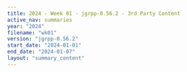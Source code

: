 ```yaml
---
title: 2024 - Week 01 - jgrpp-0.56.2 - 3rd Party Content
active_nav: summaries
year: "2024"
filename: "wk01"
version: "jgrpp-0.56.2"
start_date: "2024-01-01"
end_date: "2024-01-07"
layout: "summary_content"
---
```

